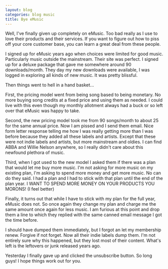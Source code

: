 ```yaml
---
layout: blog
categories: blog music
title: Bye eMusic
---
```

Well, I've finally given up completely on eMusic.  Too bad really as I use to love their products and their services.  If you want to figure out how to piss off your core customer base, you can learn a great deal from these people.

I signed up for eMusic years ago when choices were limited for good music.  Particularly music outside the mainstream.  Their site was perfect.  I signed up for a deluxe package that gave me somewhere around 90 downloads/month.  They day my new downloads were available, I was logged in exploring all kinds of new music.  It was pretty blissful.

Then things went to hell in a hand basket...

First, the pricing model went from being song based to being monetary.  No more buying song credits at a fixed price and using them as needed.  I could live with this even though my monthly allotment always had a buck or so left over that eMusic was happy to take.

Second, the new pricing model took me from 90 songs/month to about  25 for the same annual price.  Now I am pissed and I send them email.  Nice form letter response telling me how I was really getting more than I was before because they added all these labels and artists.  Except that these were not indie labels and artists, but more mainstream and oldies.  I can find ABBA and Willie Nelson anywhere, so I really didn't care about this newfound plethora of music.

Third, when I got used to the new model I asked them if there was a plan that would let me buy more music.  I'm not asking for more music on my existing plan, I'm asking to spend more money and get more music.  No can do they said.  I had a plan and I had to stick with that plan until the end of the plan year.  I WANT TO SPEND MORE MONEY ON YOUR PRODUCTS YOU MORONS!  (I feel better)

Finally, it turns out that while I have to stick with my plan for the full year, eMusic does not.  So once again they change my plan and charge me the same amount once again for less music.  I am furious at this point and drop them a line to which they replied with the same canned email message I got the time before.

I should have dumped them immediately, but I forgot an let my membership renew.  Forgive if not forget.  Now all their indie labels dump them.  I'm not entirely sure why this happened, but they lost most of their content.  What's left is the leftovers or junk released years ago.

Yesterday I finally gave up and clicked the unsubscribe button.  So long guys!  I hope things work out for you.
